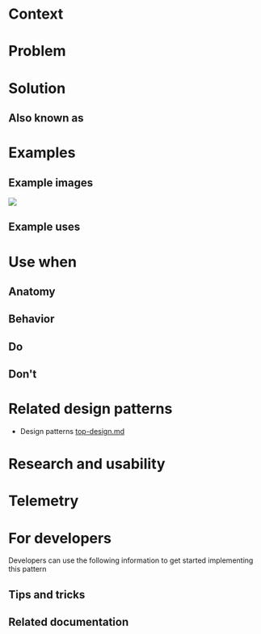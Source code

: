 <!-- This is the template to use when creating a new design pattern document -->
<a name="name"></a>
# 
<!-- Fill in the name above and then write a short description of the design pattern.  For example
"Forms are the manner in which we gather and validate user input."
-->

<a name="context"></a>
# Context
<!-- Short description of the context.  For example, "Users input information when managing Azure resources." -->

<a name="problem"></a>
# Problem
<!-- Short description of the problem.  For example, 
"Users need to input information to create, deploy and configure resources."
-->

<a name="solution"></a>
# Solution
<!-- Short description of the solution For example 
"The portal offers several input methods with consistent field and form validation to ensure users can easily input information and understand whether that info is valid.  " 
-->

<a name="solution-also-known-as"></a>
## Also known as
<!-- Bulleted list of other terms used to describe the solution, if any -->

<a name="examples"></a>
# Examples

<a name="examples-example-images"></a>
## Example images
<!-- Include example image of the solution in the portal -->
<div style="max-width:800px">
<img alttext="Example image" src="../media/<folder>/<image_name>.png"  />
</div>

<a name="examples-example-uses"></a>
## Example uses
<!-- Descriptions and ideally deep links into the portal for running examples -->

<a name="use-when"></a>
# Use when
<!-- Description of when to use this solution.  For example "User is creating a resource" -->

<a name="use-when-anatomy"></a>
## Anatomy
<!-- Image demonstrating the solution with numerical callouts to the solution components.
     Bulleted list of the callouts with explanations of each
-->

<a name="use-when-behavior"></a>
## Behavior
<!-- Description of overall behavior -->

<a name="use-when-do"></a>
## Do
<!-- Bulleted list of reminders for best practices-->

<a name="use-when-don-t"></a>
## Don&#39;t
<!-- Bulleted list of things to avoid -->

<a name="related-design-patterns"></a>
# Related design patterns
<!-- Links to related design patterns.  Always include the link to the readme -->
* Design patterns [top-design.md](top-design.md)

<a name="research-and-usability"></a>
# Research and usability
<!-- Links to the research for the solution -->

<a name="telemetry"></a>
# Telemetry
<!-- Links to portal telemetry showing the solution usage -->

<a name="for-developers"></a>
# For developers
Developers can use the following information to get started implementing this pattern

<a name="for-developers-tips-and-tricks"></a>
## Tips and tricks
<!-- Bulleted list of tips and tricks for developers -->

<a name="for-developers-related-documentation"></a>
## Related documentation
<!-- Links to related developer docs -->
